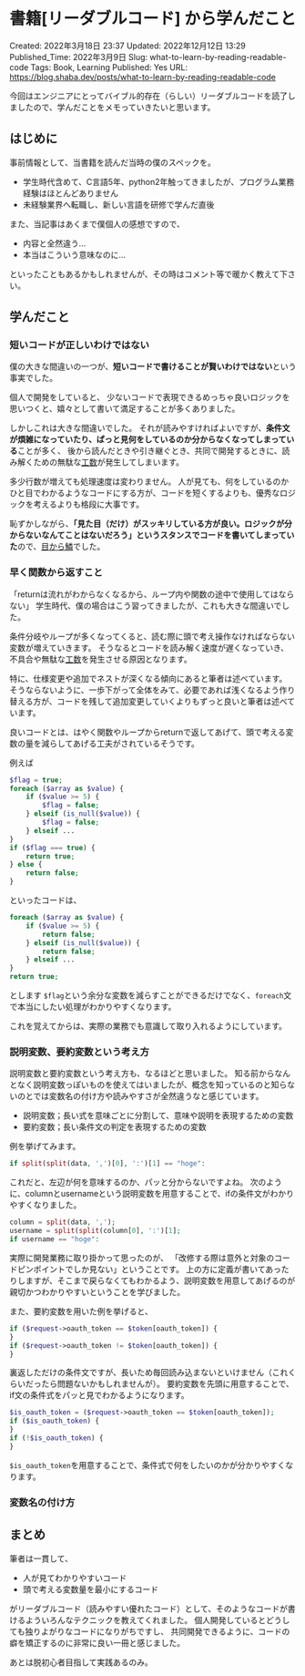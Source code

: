 # 書籍[リーダブルコード] から学んだこと

Created: 2022年3月18日 23:37
Updated: 2022年12月12日 13:29
Published_Time: 2022年3月9日
Slug: what-to-learn-by-reading-readable-code
Tags: Book, Learning
Published: Yes
URL: https://blog.shaba.dev/posts/what-to-learn-by-reading-readable-code

今回はエンジニアにとってバイブル的存在（らしい）リーダブルコードを読了しましたので、学んだことをメモっていきたいと思います。

## はじめに

事前情報として、当書籍を読んだ当時の僕のスペックを。

- 学生時代含めて、C言語5年、python2年触ってきましたが、プログラム業務経験はほとんどありません
- 未経験業界へ転職し、新しい言語を研修で学んだ直後

また、当記事はあくまで僕個人の感想ですので、

- 内容と全然違う…
- 本当はこういう意味なのに…

といったこともあるかもしれませんが、その時はコメント等で暖かく教えて下さい。

## 学んだこと

### 短いコードが正しいわけではない

僕の大きな間違いの一つが、**短いコードで書けることが賢いわけではない**という事実でした。

個人で開発をしていると、 少ないコードで表現できるめっちゃ良いロジックを思いつくと、嬉々として書いて満足することが多くありました。

しかしこれは大きな間違いでした。 それが読みやすければよいですが、**条件文が煩雑になっていたり、ぱっと見何をしているのか分からなくなってしまっている**ことが多く、 後から読んだときや引き継ぐとき、共同で開発するときに、読み解くための無駄な[工数](http://d.hatena.ne.jp/keyword/%B9%A9%BF%F4)が発生してしまいます。

多少行数が増えても処理速度は変わりません。 人が見ても、何をしているのかひと目でわかるようなコードにする方が、コードを短くするよりも、優秀なロジックを考えるよりも格段に大事です。

恥ずかしながら、**「見た目（だけ）がスッキリしている方が良い。ロジックが分からないなんてことはないだろう」というスタンスでコードを書いてしまっていた**ので、[目から鱗](http://d.hatena.ne.jp/keyword/%CC%DC%A4%AB%A4%E9%CE%DA)でした。

### 早く関数から返すこと

「returnは流れがわからなくなるから、ループ内や関数の途中で使用してはならない」 学生時代、僕の場合はこう習ってきましたが、これも大きな間違いでした。

条件分岐やループが多くなってくると、読む際に頭で考え操作なければならない変数が増えていきます。 そうなるとコードを読み解く速度が遅くなっていき、不具合や無駄な[工数](http://d.hatena.ne.jp/keyword/%B9%A9%BF%F4)を発生させる原因となります。

特に、仕様変更や追加でネストが深くなる傾向にあると筆者は述べています。 そうならないように、一歩下がって全体をみて、必要であれば浅くなるよう作り替える方が、コードを残して追加変更していくよりもずっと良いと筆者は述べています。

良いコードとは、はやく関数やループからreturnで返してあげて、頭で考える変数の量を減らしてあげる工夫がされているそうです。

例えば

```php
$flag = true;
foreach ($array as $value) {
    if ($value >= 5) {
        $flag = false;
    } elseif (is_null($value)) {
        $flag = false;
    } elseif ...
}
if ($flag === true) {
    return true;
} else {
    return false;
}

```

といったコードは、

```php
foreach ($array as $value) {
    if ($value >= 5) {
        return false;
    } elseif (is_null($value)) {
        return false;
    } elseif ...
}
return true;

```

とします `$flag`という余分な変数を減らすことができるだけでなく、`foreach`文で本当にしたい処理がわかりやすくなります。

これを覚えてからは、実際の業務でも意識して取り入れるようにしています。

### 説明変数、要約変数という考え方

説明変数と要約変数という考え方も、なるほどと思いました。 知る前からなんとなく説明変数っぽいものを使えてはいましたが、概念を知っているのと知らないのとでは変数名の付け方や読みやすさが全然違うなと感じています。

- 説明変数；長い式を意味ごとに分割して、意味や説明を表現するための変数
- 要約変数；長い条件文の判定を表現するための変数

例を挙げてみます。

```php
if split(split(data, ',')[0], ':')[1] == "hoge":
```

これだと、左辺が何を意味するのか、パッと分からないですよね。 次のように、columnとusernameという説明変数を用意することで、ifの条件文がわかりやすくなりました。

```php
column = split(data, ',');
username = split(split(column[0], ':')[1];
if username == "hoge":
```

実際に開発業務に取り掛かって思ったのが、 「改修する際は意外と対象のコードピンポイントでしか見ない」ということです。 上の方に定義が書いてあったりしますが、そこまで戻らなくてもわかるよう、説明変数を用意してあげるのが親切かつわかりやすいということを学びました。

また、要約変数を用いた例を挙げると、

```php
if ($request->oauth_token == $token[oauth_token]) {
}
if ($request->oauth_token != $token[oauth_token]) {
}
```

裏返しただけの条件文ですが、長いため毎回読み込まないといけません（これくらいだったら問題ないかもしれませんが）。 要約変数を先頭に用意することで、if文の条件式をパッと見でわかるようになります。

```php
$is_oauth_token = ($request->oauth_token == $token[oauth_token]);
if ($is_oauth_token) {
}
if (!$is_oauth_token) {
}
```

`$is_oauth_token`を用意することで、条件式で何をしたいのかが分かりやすくなります。

### 変数名の付け方

## まとめ

筆者は一貫して、

- 人が見てわかりやすいコード
- 頭で考える変数量を最小にするコード

がリーダブルコード（読みやすい優れたコード）として、そのようなコードが書けるよういろんなテクニックを教えてくれました。 個人開発しているとどうしても独りよがりなコードになりがちですし、 共同開発できるように、コードの癖を矯正するのに非常に良い一冊と感じました。

あとは脱初心者目指して実践あるのみ。